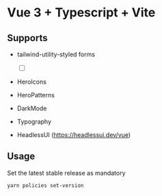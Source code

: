 # Vue 3 + Typescript + Vite

## Supports

- tailwind-utility-styled forms

    <input type="checkbox" class="text-green-500 rounded" />

- HeroIcons

- HeroPatterns

- DarkMode

- Typography

- HeadlessUI (https://headlessui.dev/vue)

## Usage

Set the latest stable release as mandatory

    yarn policies set-version
